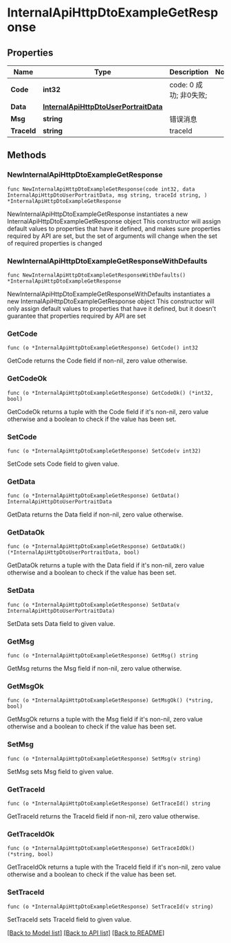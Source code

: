 # InternalApiHttpDtoExampleGetResponse

## Properties

Name | Type | Description | Notes
------------ | ------------- | ------------- | -------------
**Code** | **int32** | code:  0 成功; 非0失败; | 
**Data** | [**InternalApiHttpDtoUserPortraitData**](InternalApiHttpDtoUserPortraitData.md) |  | 
**Msg** | **string** | 错误消息 | 
**TraceId** | **string** | traceId | 

## Methods

### NewInternalApiHttpDtoExampleGetResponse

`func NewInternalApiHttpDtoExampleGetResponse(code int32, data InternalApiHttpDtoUserPortraitData, msg string, traceId string, ) *InternalApiHttpDtoExampleGetResponse`

NewInternalApiHttpDtoExampleGetResponse instantiates a new InternalApiHttpDtoExampleGetResponse object
This constructor will assign default values to properties that have it defined,
and makes sure properties required by API are set, but the set of arguments
will change when the set of required properties is changed

### NewInternalApiHttpDtoExampleGetResponseWithDefaults

`func NewInternalApiHttpDtoExampleGetResponseWithDefaults() *InternalApiHttpDtoExampleGetResponse`

NewInternalApiHttpDtoExampleGetResponseWithDefaults instantiates a new InternalApiHttpDtoExampleGetResponse object
This constructor will only assign default values to properties that have it defined,
but it doesn't guarantee that properties required by API are set

### GetCode

`func (o *InternalApiHttpDtoExampleGetResponse) GetCode() int32`

GetCode returns the Code field if non-nil, zero value otherwise.

### GetCodeOk

`func (o *InternalApiHttpDtoExampleGetResponse) GetCodeOk() (*int32, bool)`

GetCodeOk returns a tuple with the Code field if it's non-nil, zero value otherwise
and a boolean to check if the value has been set.

### SetCode

`func (o *InternalApiHttpDtoExampleGetResponse) SetCode(v int32)`

SetCode sets Code field to given value.


### GetData

`func (o *InternalApiHttpDtoExampleGetResponse) GetData() InternalApiHttpDtoUserPortraitData`

GetData returns the Data field if non-nil, zero value otherwise.

### GetDataOk

`func (o *InternalApiHttpDtoExampleGetResponse) GetDataOk() (*InternalApiHttpDtoUserPortraitData, bool)`

GetDataOk returns a tuple with the Data field if it's non-nil, zero value otherwise
and a boolean to check if the value has been set.

### SetData

`func (o *InternalApiHttpDtoExampleGetResponse) SetData(v InternalApiHttpDtoUserPortraitData)`

SetData sets Data field to given value.


### GetMsg

`func (o *InternalApiHttpDtoExampleGetResponse) GetMsg() string`

GetMsg returns the Msg field if non-nil, zero value otherwise.

### GetMsgOk

`func (o *InternalApiHttpDtoExampleGetResponse) GetMsgOk() (*string, bool)`

GetMsgOk returns a tuple with the Msg field if it's non-nil, zero value otherwise
and a boolean to check if the value has been set.

### SetMsg

`func (o *InternalApiHttpDtoExampleGetResponse) SetMsg(v string)`

SetMsg sets Msg field to given value.


### GetTraceId

`func (o *InternalApiHttpDtoExampleGetResponse) GetTraceId() string`

GetTraceId returns the TraceId field if non-nil, zero value otherwise.

### GetTraceIdOk

`func (o *InternalApiHttpDtoExampleGetResponse) GetTraceIdOk() (*string, bool)`

GetTraceIdOk returns a tuple with the TraceId field if it's non-nil, zero value otherwise
and a boolean to check if the value has been set.

### SetTraceId

`func (o *InternalApiHttpDtoExampleGetResponse) SetTraceId(v string)`

SetTraceId sets TraceId field to given value.



[[Back to Model list]](../README.md#documentation-for-models) [[Back to API list]](../README.md#documentation-for-api-endpoints) [[Back to README]](../README.md)


